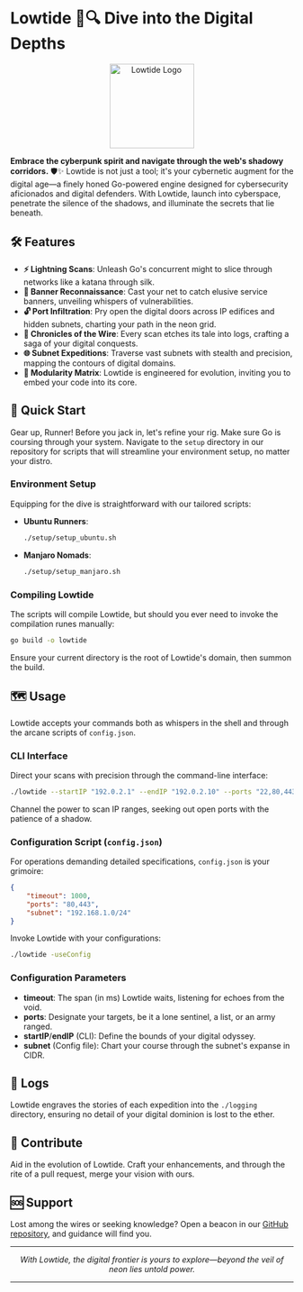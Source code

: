 
# Lowtide 🌊🔍 Dive into the Digital Depths

<p align="center">
<img src="https://your-logo-url-here.png" alt="Lowtide Logo" width="150"/>
</p>

**Embrace the cyberpunk spirit and navigate through the web's shadowy corridors.** 🛡️✨ Lowtide is not just a tool; it's your cybernetic augment for the digital age—a finely honed Go-powered engine designed for cybersecurity aficionados and digital defenders. With Lowtide, launch into cyberspace, penetrate the silence of the shadows, and illuminate the secrets that lie beneath.

## 🛠️ Features

- **⚡ Lightning Scans**: Unleash Go's concurrent might to slice through networks like a katana through silk.
- **🚩 Banner Reconnaissance**: Cast your net to catch elusive service banners, unveiling whispers of vulnerabilities.
- **🔓 Port Infiltration**: Pry open the digital doors across IP edifices and hidden subnets, charting your path in the neon grid.
- **📓 Chronicles of the Wire**: Every scan etches its tale into logs, crafting a saga of your digital conquests.
- **🌐 Subnet Expeditions**: Traverse vast subnets with stealth and precision, mapping the contours of digital domains.
- **🔧 Modularity Matrix**: Lowtide is engineered for evolution, inviting you to embed your code into its core.

## 🚀 Quick Start

Gear up, Runner! Before you jack in, let's refine your rig. Make sure Go is coursing through your system. Navigate to the `setup` directory in our repository for scripts that will streamline your environment setup, no matter your distro.

### Environment Setup

Equipping for the dive is straightforward with our tailored scripts:

- **Ubuntu Runners**:
  
  ```bash
  ./setup/setup_ubuntu.sh
  ```

- **Manjaro Nomads**:
  
  ```bash
  ./setup/setup_manjaro.sh
  ```

### Compiling Lowtide

The scripts will compile Lowtide, but should you ever need to invoke the compilation runes manually:

```bash
go build -o lowtide
```

Ensure your current directory is the root of Lowtide's domain, then summon the build.

## 🗺️ Usage

Lowtide accepts your commands both as whispers in the shell and through the arcane scripts of `config.json`.

### CLI Interface

Direct your scans with precision through the command-line interface:

```bash
./lowtide --startIP "192.0.2.1" --endIP "192.0.2.10" --ports "22,80,443" --timeout 1000
```

Channel the power to scan IP ranges, seeking out open ports with the patience of a shadow.

### Configuration Script (`config.json`)

For operations demanding detailed specifications, `config.json` is your grimoire:

```json
{
    "timeout": 1000,
    "ports": "80,443",
    "subnet": "192.168.1.0/24"
}
```

Invoke Lowtide with your configurations:

```bash
./lowtide -useConfig
```

### Configuration Parameters

- **timeout**: The span (in ms) Lowtide waits, listening for echoes from the void.
- **ports**: Designate your targets, be it a lone sentinel, a list, or an army ranged.
- **startIP**/**endIP** (CLI): Define the bounds of your digital odyssey.
- **subnet** (Config file): Chart your course through the subnet's expanse in CIDR.

## 📁 Logs

Lowtide engraves the stories of each expedition into the `./logging` directory, ensuring no detail of your digital dominion is lost to the ether.

## 🤝 Contribute

Aid in the evolution of Lowtide. Craft your enhancements, and through the rite of a pull request, merge your vision with ours.

## 🆘 Support

Lost among the wires or seeking knowledge? Open a beacon in our [GitHub repository](https://github.com/13city/Lowtide/issues), and guidance will find you.

---

<p align="center">
<i>With Lowtide, the digital frontier is yours to explore—beyond the veil of neon lies untold power.</i>
</p>

---
